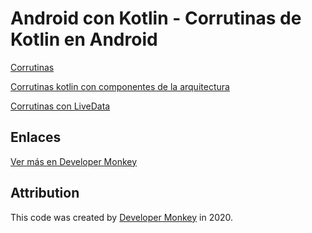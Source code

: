 # Android con Kotlin - Corrutinas de Kotlin en Android

[Corrutinas](https://github.com/arbems/Corrutinas-de-Kotlin-en-Android/tree/master/Corrutinas)

[Corrutinas kotlin con componentes de la arquitectura](https://github.com/arbems/Corrutinas-de-Kotlin-en-Android/tree/master/Corrutinas%20de%20Kotlin%20con%20componentes%20de%20la%20arquitectura)

[Corrutinas con LiveData](https://github.com/arbems/Corrutinas-de-Kotlin-en-Android/tree/master/Corrutinas%20con%20LiveData)

## Enlaces

<a href="https://developermonkey.es/android-con-kotlin/android-con-kotlin-corrutinas/" target="_blank">Ver más en Developer Monkey</a>

## Attribution

This code was created by [Developer Monkey](https://developermonkey.es) in 2020.
